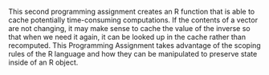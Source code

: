 

This second programming assignment creates an R function that is able 
to cache potentially time-consuming computations. If the contents of a 
vector are not changing, it may make sense to cache the value of the 
inverse so that when we need it again, it can be looked up in the cache
rather than recomputed. This Programming Assignment takes advantage of 
the scoping rules of the R language and how they can be manipulated 
to preserve state inside of an R object.

